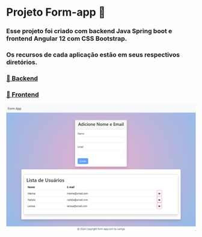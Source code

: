 # Projeto Form-app 📝

### Esse projeto foi criado com backend Java Spring boot e frontend Angular 12 com CSS Bootstrap.

### Os recursos de cada aplicação estão em seus respectivos diretórios.

### [📂 Backend](https://github.com/larirga/angular_java/tree/main/backend/formapp)

### [📂 Frontend](https://github.com/larirga/angular_java/tree/main/frontend/form-app)

<img src="images\form_app.png">
